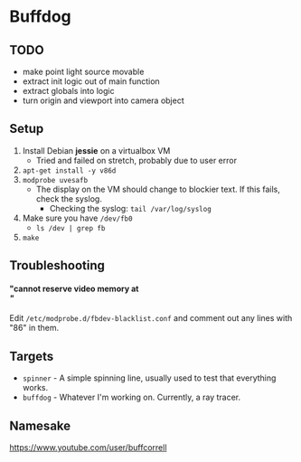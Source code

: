 # Buffdog

## TODO
* make point light source movable
* extract init logic out of main function
* extract globals into logic
* turn origin and viewport into camera object

## Setup

1. Install Debian **jessie** on a virtualbox VM
    * Tried and failed on stretch, probably due to user error
2. `apt-get install -y v86d`
3. `modprobe uvesafb`
    * The display on the VM should change to blockier text.  If this fails, check the syslog.
        * Checking the syslog: `tail /var/log/syslog`
4. Make sure you have `/dev/fb0`
    * `ls /dev | grep fb`
5. `make`

## Troubleshooting

#### "cannot reserve video memory at <address>"

Edit `/etc/modprobe.d/fbdev-blacklist.conf` and comment out any lines with "86" in them.

## Targets
* `spinner` - A simple spinning line, usually used to test that everything works.
* `buffdog` - Whatever I'm working on.  Currently, a ray tracer.

## Namesake

https://www.youtube.com/user/buffcorrell
